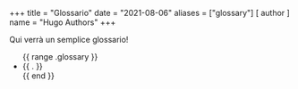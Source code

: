 +++
title = "Glossario"
date = "2021-08-06"
aliases = ["glossary"]
[ author ]
  name = "Hugo Authors"
+++

Qui verrà un semplice glossario!

<ul>
{{ range .glossary }}
  <li>{{ . }}</li>
{{ end }}
</ul>